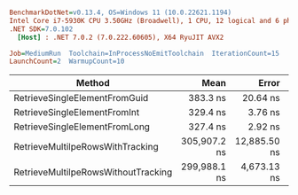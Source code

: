 ``` ini

BenchmarkDotNet=v0.13.4, OS=Windows 11 (10.0.22621.1194)
Intel Core i7-5930K CPU 3.50GHz (Broadwell), 1 CPU, 12 logical and 6 physical cores
.NET SDK=7.0.102
  [Host] : .NET 7.0.2 (7.0.222.60605), X64 RyuJIT AVX2

Job=MediumRun  Toolchain=InProcessNoEmitToolchain  IterationCount=15  
LaunchCount=2  WarmupCount=10  

```
|                              Method |         Mean |        Error |       StdDev | Allocated |
|------------------------------------ |-------------:|-------------:|-------------:|----------:|
|       RetrieveSingleElementFromGuid |     383.3 ns |     20.64 ns |     29.60 ns |     192 B |
|        RetrieveSingleElementFromInt |     329.4 ns |      3.76 ns |      5.39 ns |     184 B |
|       RetrieveSingleElementFromLong |     327.4 ns |      2.92 ns |      4.09 ns |     184 B |
|    RetrieveMultilpeRowsWithTracking | 305,907.2 ns | 12,885.50 ns | 18,480.00 ns |   11289 B |
| RetrieveMultilpeRowsWithoutTracking | 299,988.1 ns |  4,673.13 ns |  6,849.82 ns |   11857 B |

